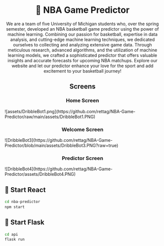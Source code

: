 <h1 align="center">🏀 NBA Game Predictor</h1>

<p align="center">
  We are a team of five University of
            Michigan students who, over the spring semester, developed
            an NBA basketball game predictor using the power of machine
            learning. Combining our passion for basketball, expertise
            in data analysis, and cutting-edge machine learning 
            techniques, we dedicated ourselves to collecting and
            analyzing extensive game data. Through meticulous 
            research, advanced algorithms, and the utilization of
            machine learning models, we crafted a sophisticated 
            predictor that offers valuable insights and accurate 
            forecasts for upcoming NBA matchups. Explore our website 
            and let our predictor enhance your love for the sport 
            and add excitement to your basketball journey!
</p>

<h2 align="center">Screens</h2>

<h3 align="center">Home Screen</h3>
![assets/DribbleBot1.png](https://github.com/rettag/NBA-Game-Predictor/raw/main/assets/DribbleBot1.PNG)



<h3 align="center">Welcome Screen</h3>
![DribbleBot3](https://github.com/rettag/NBA-Game-Predictor/blob/main/assets/DribbleBot3.PNG?raw=true)



<h3 align="center">Predictor Screen</h3>
![DribbleBot4](https://github.com/rettag/NBA-Game-Predictor/assets/DribbleBot4.PNG)



<h2>🚀 Start React</h2>

```bash
cd nba-predictor
npm start
```

<h2>🐍 Start Flask</h2>

```bash
cd api
flask run
```



